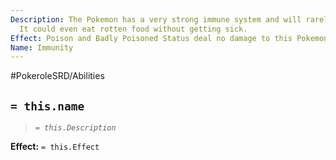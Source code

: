 ```yaml
---
Description: The Pokemon has a very strong immune system and will rarely get sick.
  It could even eat rotten food without getting sick.
Effect: Poison and Badly Poisoned Status deal no damage to this Pokemon.
Name: Immunity
---
```


#PokeroleSRD/Abilities

## `= this.name`

> *`= this.Description`*

**Effect:** `= this.Effect`